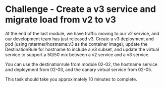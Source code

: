 # Challenge - Create a v3 service and migrate load from v2 to v3

At the end of the last module, we have traffic moving to our v2 service, and our development team has just released v3.  Create a v3 deployment and pod (using rstarmer/hostname:v3 as the container image), update the DestinationRule for hostname to include a v3 subset, and update the virtual service to support a 50/50 mix between a v2 service and a v3 service.

You can use the destinationrule from module 02-02, the hostname service and deployment from 02-03, and the canary virtual service from 02-05.

This task should take you approximately 10 minutes to complete.

